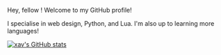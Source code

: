 Hey, fellow <Developer />!
Welcome to my GitHub profile!

I specialise in web design, Python, and Lua. I'm also up to learning more languages!

[![xav's GitHub stats](https://github-readme-stats.vercel.app/api?username=xavwashere&show_icons=true&theme=radical)](https://github.com/anuraghazra/github-readme-stats)
